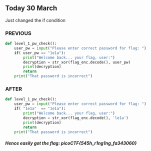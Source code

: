 ## Today 30 March
Just changed the if condition

### PREVIOUS

```python
def level_1_pw_check():
    user_pw = input("Please enter correct password for flag: ")
    if( user_pw == "1e1a"):
        print("Welcome back... your flag, user:")
        decryption = str_xor(flag_enc.decode(), user_pw)
        print(decryption)
        return
    print("That password is incorrect")
```


### AFTER
```python
def level_1_pw_check():
    user_pw = input("Please enter correct password for flag: ")
    if( "1e1a"  == "1e1a"):
        print("Welcome back... your flag, user:")
        decryption = str_xor(flag_enc.decode(), 'le1a')
        print(decryption)
        return
    print("That password is incorrect")
```

##### Hence easily got the flag: picoCTF{545h_r1ng1ng_fa343060}
